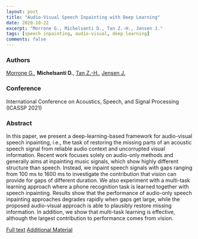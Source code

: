 ```yaml
---
layout: post
title: "Audio-Visual Speech Inpainting with Deep Learning"
date: 2020-10-22
excerpt: "Morrone G., Michelsanti D., Tan Z.-H., Jensen J."
tags: [speech inpainting, audio-visual, deep learning]
comments: false
---
```


### Authors

[Morrone G.](http://personale.unimore.it/Rubrica/dettaglio/180763), **Michelsanti D.**, [Tan Z.-H.](http://kom.aau.dk/~zt/), [Jensen J.](http://kom.aau.dk/~jje/)

### Conference

International Conference on Acoustics, Speech, and Signal Processing (ICASSP 2021)

### Abstract

In this paper, we present a deep-learning-based framework for audio-visual speech inpainting, i.e., the task of restoring the missing parts of an acoustic speech signal from reliable audio context and uncorrupted visual information. Recent work focuses solely on audio-only methods and generally aims at inpainting music signals, which show highly different structure than speech. Instead, we inpaint speech signals with gaps ranging from 100 ms to 1600 ms to investigate the contribution that vision can provide for gaps of different duration. We also experiment with a multi-task learning approach where a phone recognition task is learned together with speech inpainting. Results show that the performance of audio-only speech inpainting approaches degrades rapidly when gaps get large, while the proposed audio-visual approach is able to plausibly restore missing information. In addition, we show that multi-task learning is effective, although the largest contribution to performance comes from vision.

[Full text](https://arxiv.org/abs/2010.04556)
[Additional Material](https://dr-pato.github.io/audio-visual-speech-inpainting/)

